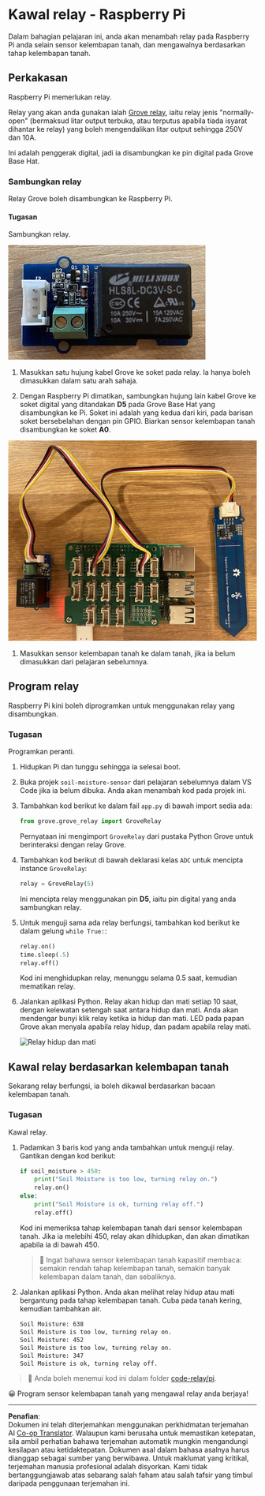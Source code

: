 <!--
CO_OP_TRANSLATOR_METADATA:
{
  "original_hash": "66b81165e60f8f169bd52a401b6a0f8b",
  "translation_date": "2025-08-28T01:56:02+00:00",
  "source_file": "2-farm/lessons/3-automated-plant-watering/pi-relay.md",
  "language_code": "ms"
}
-->
# Kawal relay - Raspberry Pi

Dalam bahagian pelajaran ini, anda akan menambah relay pada Raspberry Pi anda selain sensor kelembapan tanah, dan mengawalnya berdasarkan tahap kelembapan tanah.

## Perkakasan

Raspberry Pi memerlukan relay.

Relay yang akan anda gunakan ialah [Grove relay](https://www.seeedstudio.com/Grove-Relay.html), iaitu relay jenis "normally-open" (bermaksud litar output terbuka, atau terputus apabila tiada isyarat dihantar ke relay) yang boleh mengendalikan litar output sehingga 250V dan 10A.

Ini adalah penggerak digital, jadi ia disambungkan ke pin digital pada Grove Base Hat.

### Sambungkan relay

Relay Grove boleh disambungkan ke Raspberry Pi.

#### Tugasan

Sambungkan relay.

![Relay Grove](../../../../../translated_images/grove-relay.d426958ca210fbd0fb7983d7edc069d46c73a8b0a099d94797bd756f7b6bb6be.ms.png)

1. Masukkan satu hujung kabel Grove ke soket pada relay. Ia hanya boleh dimasukkan dalam satu arah sahaja.

1. Dengan Raspberry Pi dimatikan, sambungkan hujung lain kabel Grove ke soket digital yang ditandakan **D5** pada Grove Base Hat yang disambungkan ke Pi. Soket ini adalah yang kedua dari kiri, pada barisan soket bersebelahan dengan pin GPIO. Biarkan sensor kelembapan tanah disambungkan ke soket **A0**.

![Relay Grove disambungkan ke soket D5, dan sensor kelembapan tanah disambungkan ke soket A0](../../../../../translated_images/pi-relay-and-soil-moisture-sensor.02f3198975b8c53e69ec716cd2719ce117700bd1fc933eaf93476c103c57939b.ms.png)

1. Masukkan sensor kelembapan tanah ke dalam tanah, jika ia belum dimasukkan dari pelajaran sebelumnya.

## Program relay

Raspberry Pi kini boleh diprogramkan untuk menggunakan relay yang disambungkan.

### Tugasan

Programkan peranti.

1. Hidupkan Pi dan tunggu sehingga ia selesai boot.

1. Buka projek `soil-moisture-sensor` dari pelajaran sebelumnya dalam VS Code jika ia belum dibuka. Anda akan menambah kod pada projek ini.

1. Tambahkan kod berikut ke dalam fail `app.py` di bawah import sedia ada:

    ```python
    from grove.grove_relay import GroveRelay
    ```

    Pernyataan ini mengimport `GroveRelay` dari pustaka Python Grove untuk berinteraksi dengan relay Grove.

1. Tambahkan kod berikut di bawah deklarasi kelas `ADC` untuk mencipta instance `GroveRelay`:

    ```python
    relay = GroveRelay(5)
    ```

    Ini mencipta relay menggunakan pin **D5**, iaitu pin digital yang anda sambungkan relay.

1. Untuk menguji sama ada relay berfungsi, tambahkan kod berikut ke dalam gelung `while True:`:

    ```python
    relay.on()
    time.sleep(.5)
    relay.off()
    ```

    Kod ini menghidupkan relay, menunggu selama 0.5 saat, kemudian mematikan relay.

1. Jalankan aplikasi Python. Relay akan hidup dan mati setiap 10 saat, dengan kelewatan setengah saat antara hidup dan mati. Anda akan mendengar bunyi klik relay ketika ia hidup dan mati. LED pada papan Grove akan menyala apabila relay hidup, dan padam apabila relay mati.

    ![Relay hidup dan mati](../../../../../images/relay-turn-on-off.gif)

## Kawal relay berdasarkan kelembapan tanah

Sekarang relay berfungsi, ia boleh dikawal berdasarkan bacaan kelembapan tanah.

### Tugasan

Kawal relay.

1. Padamkan 3 baris kod yang anda tambahkan untuk menguji relay. Gantikan dengan kod berikut:

    ```python
    if soil_moisture > 450:
        print("Soil Moisture is too low, turning relay on.")
        relay.on()
    else:
        print("Soil Moisture is ok, turning relay off.")
        relay.off()
    ```

    Kod ini memeriksa tahap kelembapan tanah dari sensor kelembapan tanah. Jika ia melebihi 450, relay akan dihidupkan, dan akan dimatikan apabila ia di bawah 450.

    > 💁 Ingat bahawa sensor kelembapan tanah kapasitif membaca: semakin rendah tahap kelembapan tanah, semakin banyak kelembapan dalam tanah, dan sebaliknya.

1. Jalankan aplikasi Python. Anda akan melihat relay hidup atau mati bergantung pada tahap kelembapan tanah. Cuba pada tanah kering, kemudian tambahkan air.

    ```output
    Soil Moisture: 638
    Soil Moisture is too low, turning relay on.
    Soil Moisture: 452
    Soil Moisture is too low, turning relay on.
    Soil Moisture: 347
    Soil Moisture is ok, turning relay off.
    ```

> 💁 Anda boleh menemui kod ini dalam folder [code-relay/pi](../../../../../2-farm/lessons/3-automated-plant-watering/code-relay/pi).

😀 Program sensor kelembapan tanah yang mengawal relay anda berjaya!

---

**Penafian**:  
Dokumen ini telah diterjemahkan menggunakan perkhidmatan terjemahan AI [Co-op Translator](https://github.com/Azure/co-op-translator). Walaupun kami berusaha untuk memastikan ketepatan, sila ambil perhatian bahawa terjemahan automatik mungkin mengandungi kesilapan atau ketidaktepatan. Dokumen asal dalam bahasa asalnya harus dianggap sebagai sumber yang berwibawa. Untuk maklumat yang kritikal, terjemahan manusia profesional adalah disyorkan. Kami tidak bertanggungjawab atas sebarang salah faham atau salah tafsir yang timbul daripada penggunaan terjemahan ini.